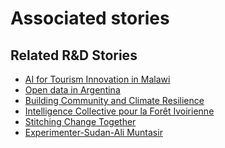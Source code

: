 # Associated stories

<!-- !!DO NOT REMOVE!! start autogenerated hyperlinks -->
## Related R&D Stories
- [AI for Tourism Innovation in Malawi](/RnD-Archive/stories/?doc=Explorers_MWI)
- [Open data in Argentina](/RnD-Archive/stories/?doc=Explorers_ARG)
- [Building Community and Climate Resilience](/RnD-Archive/stories/?doc=Explorers_IRQ)
- [Intelligence Collective pour la Forêt Ivoirienne](/RnD-Archive/stories/?doc=Explorers_CIV)
- [Stitching Change Together](/RnD-Archive/stories/?doc=Explorers_PRY)
- [Experimenter-Sudan-Ali Muntasir](/RnD-Archive/stories/?doc=Experimenters_SDN)
<!-- !!DO NOT REMOVE!! end autogenerated hyperlinks -->
